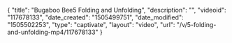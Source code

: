 {
    "title": "Bugaboo Bee5 Folding and Unfolding",
    "description": "",
    "videoid": "117678133",
    "date_created": "1505499751",
    "date_modified": "1505502253",
    "type": "captivate",
    "layout": "video",
    "url": "\/v\/5-folding-and-unfolding-mp4\/117678133"
}